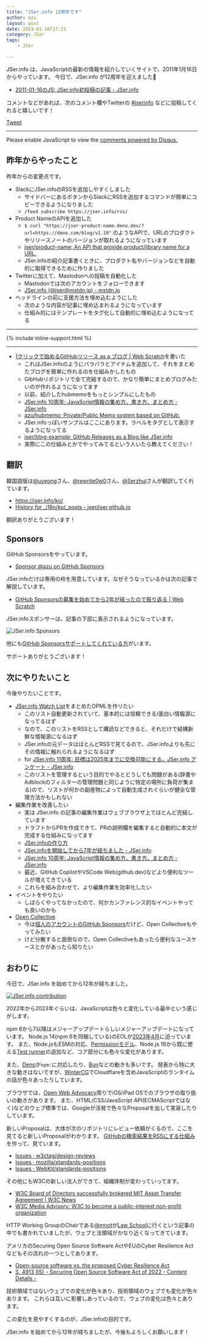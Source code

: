 ```yaml
---
title: "JSer.info 12周年です"
author: azu
layout: post
date: 2023-01-16T17:21
category: JSer
tags:
    - JSer

---
```


JSer.info は、JavaScriptの最新の情報を紹介していくサイトで、2011年1月16日からやっています。
今日で、JSer.info が12周年を迎えました🎉

- [2011-01-16のJS: JSer.info初投稿の記事 - JSer.info](https://jser.info/post/2774561807)

コメントなどがあれば、次のコメント欄やTwitterの [#jserinfo](https://twitter.com/search?q=%23jserinfo&src=typed_query&f=live) などに投稿してくれると嬉しいです！

<a class="twitter-share-button" href="https://twitter.com/intent/tweet?text=%23jserinfo" data-size="large">Tweet</a>

----

<div id="disqus_thread"></div>
<script>
    (function() { // DON'T EDIT BELOW THIS LINE
      var d = document, s = d.createElement('script');
      s.src = 'https://jser-info-12th.disqus.com/embed.js';
      s.setAttribute('data-timestamp', +new Date());
      (d.head || d.body).appendChild(s);
    })();
</script>
<noscript>Please enable JavaScript to view the <a href="https://disqus.com/?ref_noscript">comments powered by Disqus.</a></noscript>

## 昨年からやったこと

昨年からの変更点です。

- SlackにJSer.infoのRSSを追加しやすくしました
  - サイドバーにあるボタンからSlackにRSSを追加するコマンドが簡単にコピーできるようになりました
  - `/feed subscribe https://jser.info/rss/`
- Product NameのAPIを追加した
  - `$ curl "https://jser-product-name.deno.dev/?url=https://deno.com/blog/v1.19"` のようなAPIで、URLのプロダクトやリリースノートのバージョンが取れるようになっています
  - [jser/product-name: An API that provide product/library name for a URL.](https://github.com/jser/product-name)
  - JSer.infoの紹介記事書くときに、プロダクト名やバージョンなどを自動的に取得できるために作りました
- Twitterに加えて、Mastodonへの投稿を自動化した
  - Mastodonでは次のアカウントをフォローできます
  - [JSer.info (@jser@mstdn.jp) - mstdn.jp](https://mstdn.jp/@jser)
- ヘッドラインの前に支援方法を埋め込むようにした
  - 次のような内容が記事に埋め込まれるようになっています
  - 仕組み的にはテンプレートをタグ化して自動的に埋め込むようになってる

---

{% include inline-support.html %}

---


- [1クリックで始めるGitHubリリース as a ブログ | Web Scratch](https://efcl.info/2022/11/06/github-releases-as-a-blog/)を書いた
  - これはJSer.infoのようにバラバラとアイテムを追加して、それをまとめたブログを簡単に作れるのを仕組みかしたもの
  - GibHubリポジトリで全て完結するので、かなり簡単にまとめブログみたいのが作れるようになってます
  - 以前、紹介したhubmemoをもっとシンプルにしたもの
  - [JSer.info 10周年: JavaScript情報の集め方、書き方、まとめ方 - JSer.info](https://jser.info/2021/01/16/jser-10th/)
  - [azu/hubmemo: Private/Public Memo system based on GitHub.](https://github.com/azu/hubmemo)
  - JSer.infoっぽいサンプルはここにあります。ラベルをタグとして表示するようになってる
  - [jser/blog-example: GitHub Releases as a Blog like JSer.info](https://github.com/jser/blog-example)
  - 実際にこの仕組みとかでやってみてるという人いたら教えてください！

## 翻訳

韓国語版は[@uyeong](https://github.com/uyeong)さん、[@rewrite0w0](https://github.com/rewrite0w0)さん、[@Serzhul](https://github.com/Serzhul)さんが翻訳してくれています。

- <https://jser.info/ko/>
- [History for _i18n/ko/_posts - jser/jser.github.io](https://github.com/jser/jser.github.io/commits/develop/_i18n/ko/_posts)

翻訳ありがとうございます！

## Sponsors

GitHub Sponsorsをやっています。

- [Sponsor @azu on GitHub Sponsors](https://github.com/sponsors/azu)

JSer.infoだけは専用の枠を用意しています。なぜそうなっているかは次の記事で解説しています。

- [GitHub Sponsorsの募集を始めてから2年が経ったので振り返る | Web Scratch](https://efcl.info/2021/10/01/github-sponsors/)

JSer.infoスポンサーは、記事の下部に表示されるようになっています。

![JSer.info Sponsors](https://jser.info/uploads/media/2023/01/20230116-172634.png)

他にも[GitHub Sponsorsサポートしてくれている方](https://github.com/sponsors/azu#sponsors-section-list)がいます。

サポートありがとうございます！

## 次にやりたいこと

今後やりたいことです。

- [JSer.info Watch List](https://jser.info/watch-list/)をまとめたOPMLを作リたい
  - このリスト自動更新されていて、基本的には信頼できる/面白い情報源になってるはず
  - なので、このリストをRSSとして購読などできると、それだけで結構新鮮な情報源になるはず
  - JSer.infoの元データはほとんどRSSで見てるので、JSer.infoよりも先にその情報に触れられるようになるはず
  - for [JSer.info 11周年: 目標は2025年までに交換可能にする、JSer.info アンケート - JSer.info](https://jser.info/2022/01/16/11-years/)
  - このリストを管理するという目的でやるとどうしても問題がある(辞書やAdblockのフィルターの管理問題と同じように特定の場所に負荷が集まる)ので、リストが何かの副産物によって自動生成されぐらいが健全な管理方法かもしれない
- 編集作業を改善したい
  - 実は JSer.info の記事の編集作業はウェブブラウザ上でほとんど完結しています
  - ドラフトからPRを作成できて、PRの説明欄を編集すると自動的に本文が完成する仕組みになってます
  - [JSer.infoの作り方](https://azu.github.io/slide/2017/jser_info/how_to_make_jser_info.html)
  - [JSer.infoを開始してから7年が経ちました - JSer.info](https://jser.info/2018/01/15/jser-info-7years/)
  - [JSer.info 10周年: JavaScript情報の集め方、書き方、まとめ方 - JSer.info](https://jser.info/2021/01/16/jser-10th/)
  - 最近、GitHub CopilotやVSCode Web(github.dev)などより便利なツールが増えてきている
  - これらを組み合わせて、より編集作業を効率化したい
- イベントをやりたい
  - しばらくやってなかったので、何かカンファレンス的なイベントやっても良いのかも
- [Open Collective](https://opencollective.com/)
  - 今は[個人のアカウントのGitHub Sponsors](https://github.com/sponsors/azu)だけど、Open Collectiveもやってみたい
  - けど分散すると面倒なので、Open Collectiveもあったら便利なユースケースとかがあったら知りたい

## おわりに

今日で、JSer.info を始めてから12年が経ちました。

[![JSer.info contribution](https://jser.info/uploads/media/2023/01/20230116-172518.png)](https://jser.info/data-dashboard/)

2022年から2023年ぐらいは、JavaScriptは色々と変化している最中という感じがします。

npm 6から7以降はメジャーアップデートらしいメジャーアップデートになっています。
Node.js 14(npm 6を同梱している)のEOLが[2023年4月](https://github.com/nodejs/release#release-schedule)に迫っています。
また、Node.jsもESMの対応、[Permissionモデル](https://yosuke-furukawa.hatenablog.com/entry/2023/01/12/160406)、Node.js 16から既に使える[Test runner](https://nodejs.org/api/test.html)の追加など、コア部分にも色々な変化があります。

また、[Deno](https://deno.land/)が`npm:`に対応したり、[Bun](https://bun.sh/)などの動きも多いです。
発表から特に大きな動きはないですが、[WinterCG](https://wintercg.org/)でCloudflareを含めJavaScriptのランタイムの話が色々あったりしています。

ブラウザでは、[Open Web Advocacy](https://open-web-advocacy.org/)周りでiOS/iPad OSでのブラウザの取り扱いの動きがあります。
また、HTML/CSS/JavaScript API(ECMAScriptではなく)などのウェブ標準では、Googleが活発で色々なProposalを出して実装したりしています。

新しいProposalは、大体が次のリポジトリにレビュー依頼がくるので、ここを見てると新しいProposalがわかります。
[GitHubの検索結果をRSSにする仕組み](https://github.com/azu/github-search-rss)を作って、見ています。

- [Issues · w3ctag/design-reviews](https://github.com/w3ctag/design-reviews/issues)
- [Issues · mozilla/standards-positions](https://github.com/mozilla/standards-positions/issues)
- [Issues · WebKit/standards-positions](https://github.com/WebKit/standards-positions/issues)

その他にもW3Cの新しい法人ができて、組織体制が変わっていってます。

- [W3C Board of Directors successfully brokered MIT Asset Transfer Agreement | W3C News](https://www.w3.org/blog/news/archives/9801)
- [W3C Media Advisory: W3C to become a public-interest non-profit organization](https://www.w3.org/2022/06/pressrelease-w3c-le.html.en)

HTTP Working GroupのChairである[@mnot](https://github.com/mnot/)が[Law School](https://www.mnot.net/blog/2023/01/05/law-school)に行くという記事の中でも書かれていましたが、ウェブと法領域がかなり近くなってきています。

アメリカのSecuring Open Source Software ActやEUのCyber Resilience Actなどもその流れの一つとしてあります。

- [Open-source software vs. the proposed Cyber Resilience Act](https://blog.nlnetlabs.nl/open-source-software-vs-the-cyber-resilience-act/)
- [S. 4913 (IS) - Securing Open Source Software Act of 2022 - Content Details -](https://www.govinfo.gov/app/details/BILLS-117s4913is/summary)

技術領域ではないウェブでの変化が色々あり、技術領域のウェブでも変化が色々あります。
これらは互いに影響しあっているので、ウェブの変化は色々とあります。

この変化を見やすくするのが、JSer.infoの目的です。

JSer.info を始めてから12年が経ちましたが、今後もよろしくお願いします！